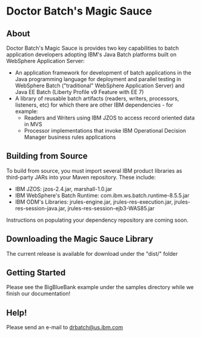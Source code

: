 # Doctor Batch's Magic Sauce
## About
Doctor Batch's Magic Sauce is provides two key capabilities to batch application developers adopting IBM's Java Batch platforms built on WebSphere Application Server:
- An application framework for development of batch applications in the Java programming language for deployment and parallel testing in WebSphere Batch ("traditional" WebSphere Application Server) and Java EE Batch (Liberty Profile v9 Feature with EE 7)
- A library of reusable batch artifacts (readers, writers, processors, listeners, etc) for which there are other IBM dependencies - for example:
	- Readers and Writers using IBM JZOS to access record oriented data in MVS
	- Processor implementations that invoke IBM Operational Decision Manager business rules applications

## Building from Source
To build from source, you must import several IBM product libraries as third-party JARs into your Maven repository. These include:
- IBM JZOS: jzos-2.4.jar, marshall-1.0.jar
- IBM WebSphere's Batch Runtime: com.ibm.ws.batch.runtime-8.5.5.jar
- IBM ODM's Libraries: jrules-engine.jar, jrules-res-execution.jar, jrules-res-session-java.jar, jrules-res-session-ejb3-WAS85.jar

Instructions on populating your dependency repository are coming soon.

## Downloading the Magic Sauce Library 
The current release is available for download under the "dist/" folder

## Getting Started
Please see the BigBlueBank example under the samples directory while we finish our documentation!

## Help!
Please send an e-mail to [drbatch@us.ibm.com](mailto:drbatch@us.ibm.com)
